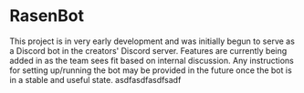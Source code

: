 # RasenBot
This project is in very early development and was initially begun to serve as a Discord bot in the creators' Discord server.
Features are currently being added in as the team sees fit based on internal discussion. 
Any instructions for setting up/running the bot may be provided in the future once the bot is in a stable and useful state.
asdfasdfasdfsadf